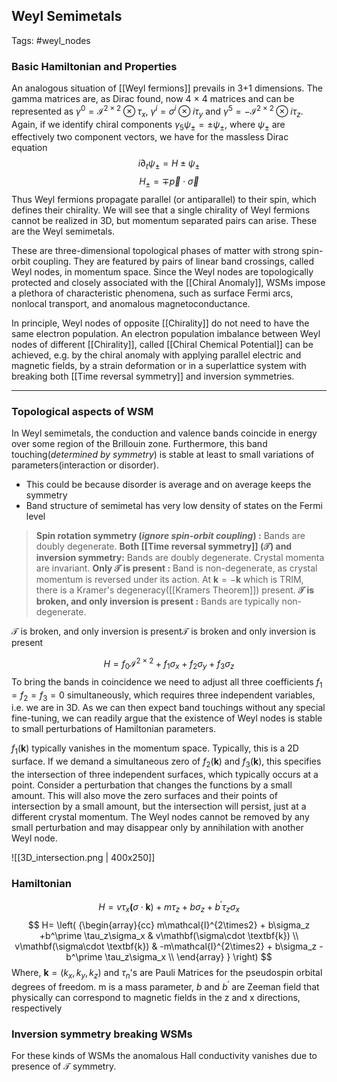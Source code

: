 ## Weyl Semimetals 
Tags: #weyl_nodes

### Basic Hamiltonian and Properties 

An analogous situation of [[Weyl fermions]] prevails in 3+1 dimensions. The gamma matrices are, as Dirac found, now 4 × 4 matrices and can be represented as $\gamma^0 = \mathcal{I}^{2 \times 2} \otimes \tau_x$,  $\gamma^i = \sigma^i \otimes i\tau_y$ and $\gamma^5 = -\mathcal{I}^{2 \times 2} \otimes i\tau_z$.  Again, if we
identify chiral components $\gamma_5 \psi_\pm = \pm\psi_\pm$, where $\psi_\pm$ are effectively two component vectors, we have for the massless Dirac equation
$$i\partial_t\psi_\pm = H\pm\psi_\pm$$
$$H_\pm = \mp\vec{p} \cdot \vec{\sigma}$$
Thus Weyl fermions propagate parallel (or antiparallel) to their spin, which defines their chirality. We will see that a single chirality of Weyl fermions cannot be realized in 3D, but momentum separated pairs can arise. These are the Weyl semimetals.

These are three-dimensional topological phases of matter with strong spin-orbit coupling. They are featured by pairs of linear band crossings, called Weyl nodes, in
momentum space. Since the Weyl nodes are topologically protected and closely associated with the [[Chiral Anomaly]], WSMs impose a plethora of characteristic phenomena, such as surface Fermi arcs, nonlocal transport, and anomalous magnetoconductance.

In principle, Weyl nodes of opposite [[Chirality]] do not need to have the same electron population. An electron population imbalance between Weyl nodes of different [[Chirality]], called [[Chiral Chemical Potential]] can be achieved, e.g. by the chiral anomaly with applying parallel electric and magnetic fields, by a strain deformation or in a superlattice system with breaking both [[Time reversal symmetry]] and inversion symmetries. 

---

### Topological aspects of WSM 
In Weyl semimetals, the conduction and valence bands coincide in energy over some region of the Brillouin zone. Furthermore, this band touching(*determined by symmetry*) is stable at least to small
variations of parameters(interaction or disorder). 
- This could be because disorder is average and on average keeps the symmetry
- Band structure of semimetal has very low density of states on the Fermi level 

>**Spin rotation symmetry (*ignore spin-orbit coupling*) :** Bands are doubly degenerate. 
>**Both [[Time reversal symmetry]] ($\mathcal{T}$) and inversion symmetry:** Bands are doubly degenerate. Crystal momenta are invariant. 
>**Only $\mathcal{T}$ is present :** Band is non-degenerate, as crystal momentum is reversed under its action. At $\textbf{k} = -\textbf{k}$ which is TRIM, there is a Kramer's degeneracy([[Kramers Theorem]]) present. 
> **$\mathcal{T}$ is broken, and only inversion is present :** Bands are typically non-degenerate.

$\mathcal{T}$ is broken, and only inversion is present$\mathcal{T}$ is broken and only inversion is present

$$H = f_0 \mathcal{I}^{2 \times 2} + f_1\sigma_x + f_2\sigma_y + f_3\sigma_z$$
To bring the bands in coincidence we need to adjust all three coefficients $f_1 =f_2 =f_3 =0$ simultaneously, which requires three independent variables, i.e. we are in 3D. As we can then expect band touchings without any special fine-tuning, we
can readily argue that the existence of Weyl nodes is stable to small perturbations of Hamiltonian parameters.

$f_1(\textbf{k})$ typically vanishes in the momentum space. Typically, this is a 2D surface.  If we
demand a simultaneous zero of $f_2(\textbf{k})$ and $f_3(\textbf{k})$, this specifies the intersection of three independent surfaces, which typically occurs at a point.  Consider a perturbation that changes the functions by a small amount. This will also move the zero surfaces and their points of intersection by a small amount, but the intersection will persist, just at a different crystal momentum. The Weyl nodes cannot be removed by any small
perturbation and may disappear only by annihilation with another Weyl node.

![[3D_intersection.png | 400x250]]

### Hamiltonian 
$$H = v\tau_x\mathbf(\sigma\cdot \textbf{k}) + m \tau_z + b\sigma_z +b^\prime \tau_z\sigma_x$$
$$
   H=
  \left( {\begin{array}{cc}
   m\mathcal{I}^{2\times2} + b\sigma_z +b^\prime \tau_z\sigma_x & v\mathbf(\sigma\cdot \textbf{k}) \\
   v\mathbf(\sigma\cdot \textbf{k}) & -m\mathcal{I}^{2\times2} + b\sigma_z - b^\prime \tau_z\sigma_x \\
  \end{array} } \right)
$$
Where, $\textbf{k} =(k_x,k_y,k_z)$ and $\tau_n$'s are Pauli Matrices for the pseudospin orbital degrees of freedom. m is a mass parameter, $b$ and $b^\prime$ are Zeeman field that  physically can correspond to magnetic fields in the z and x directions, respectively

### Inversion symmetry breaking WSMs
For these kinds of WSMs the anomalous Hall conductivity vanishes due to presence of $\mathcal{T}$ symmetry. 